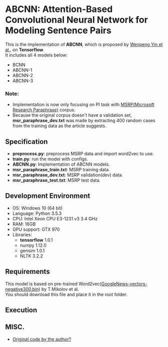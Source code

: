 
# ABCNN: Attention-Based Convolutional Neural Network for Modeling Sentence Pairs

This is the implementation of **ABCNN**, which is proposed by [Wenpeng Yin et al.](https://arxiv.org/pdf/1512.05193.pdf), on **Tensorflow**.  
It includes all 4 models below:
- BCNN
- ABCNN-1
- ABCNN-2
- ABCNN-3

### Note:
- Implementation is now only focusing on PI task with [MSRP(Microsoft Research Paraphrase)](https://www.microsoft.com/en-us/download/details.aspx?id=52398) corpus.  
- Because the original corpus doesn't have a validation set, **msr_paraphrase_dev.txt** was made by extracting 400 random cases from the training data as the article suggests.

## Specification
- **preprocess.py**: preprocess MSRP data and import word2vec to use.
- **train.py**: run the model with configs.
- **ABCNN.py**: Implementation of ABCNN models.
- **msr_paraphrase_train.txt**: MSRP training data.
- **msr_paraphrase_dev.txt**: MSRP validation(dev) data.
- **msr_paraphrase_test.txt**: MSRP test data.

## Development Environment
- OS: Windows 10 (64 bit)
- Language: Python 3.5.3
- CPU: Intel Xeon CPU E3-1231 v3 3.4 GHz
- RAM: 16GB
- GPU support: GTX 970
- Libraries:
    - **tensorflow** 1.0.1
    - numpy 1.12.0
    - gensim 1.0.1
    - NLTK 3.2.2

## Requirements

This model is based on pre-trained Word2vec([GoogleNews-vectors-negative300.bin](https://drive.google.com/uc?id=0B7XkCwpI5KDYNlNUTTlSS21pQmM&export=download)) by T.Mikolov et al.  
You should download this file and place it in the root folder.


## Execution


## MISC.

- [Original code by the author?](https://github.com/yinwenpeng/Answer_Selection/tree/master/src)
